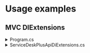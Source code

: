 ﻿# Usage examples
## MVC DIExtensions
<details>
  <summary>Program.cs</summary>
```cs
builder.Services.AddSdpApiDataSource(builder.Configuration);
```
</details>

<details>
  <summary>ServiceDeskPlusApiDiExtensions.cs</summary>
```cs
using ManageEngine;

namespace HelpdeskExtensions.Api.DiExtensions
{
    public static class ServiceDeskPlusApiDiExtensions
    {
        public static IServiceCollection AddSdpApiDataSource(this IServiceCollection services, IConfiguration config)
        {
            var meDomain = config.GetValue<string>(Constants.EnvironmentVariableNames.MEURL)
                ?? throw new InvalidOperationException($"{Constants.EnvironmentVariableNames.MEURL} Can Not Be Empty!");

            var meTechKey = config.GetValue<string>(Constants.EnvironmentVariableNames.METechKey)
                ?? throw new InvalidOperationException($"{Constants.EnvironmentVariableNames.METechKey} Can Not Be Empty!");

            services.AddTransient(s =>
            {
                return new ServiceDeskPlusApi(meDomain, meTechKey);
            });
            return services;
        }
    }
}
```
</details>

<details>
  <summary>RandomController.cs</summary>
```cs
namespace HelpdeskExtensions.Api.Controllers
{
    [ApiController]
    public class MEJiraController : ControllerBase
    {
        private readonly ServiceDeskPlusApi _sdpApi;

        public MEJiraController(
            ServiceDeskPlusApi sdpApi)
        {
            _sdpApi = sdpApi;
        }

//...
    Request woRequest = await _sdpApi.Request.View(woRequestId);
//...
```
</details>
